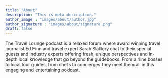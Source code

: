 ```yaml
---
title: "About"
description: "This is meta description."
author_image : "images/about/author.jpg"
author_signature : "images/about/signature.png"
draft: false
---
```


The Travel Lounge podcast is a relaxed forum where award winning travel journalist Ed Finn and travel expert Sarah Slattery chat to their special guests and industry experts offering fresh, unique perspectives and in-depth local knowledge that go beyond the guidebooks.  From airline bosses to local tour guides, from chefs to concierges they meet them all in this engaging and entertaining podcast.    
